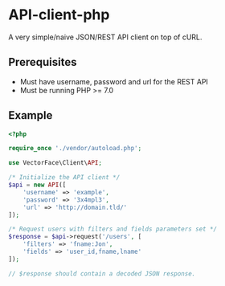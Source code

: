 API-client-php
==============

A very simple/naive JSON/REST API client on top of cURL.

## Prerequisites
* Must have username, password and url for the REST API
* Must be running PHP >= 7.0

## Example

```PHP
<?php

require_once './vendor/autoload.php';

use VectorFace\Client\API;

/* Initialize the API client */
$api = new API([
    'username' => 'example',
    'password' => '3x4mpl3',
    'url' => 'http://domain.tld/'
]);

/* Request users with filters and fields parameters set */
$response = $api->request('/users', [
    'filters' => 'fname:Jon',
    'fields' => 'user_id,fname,lname'
]);

// $response should contain a decoded JSON response.
```

